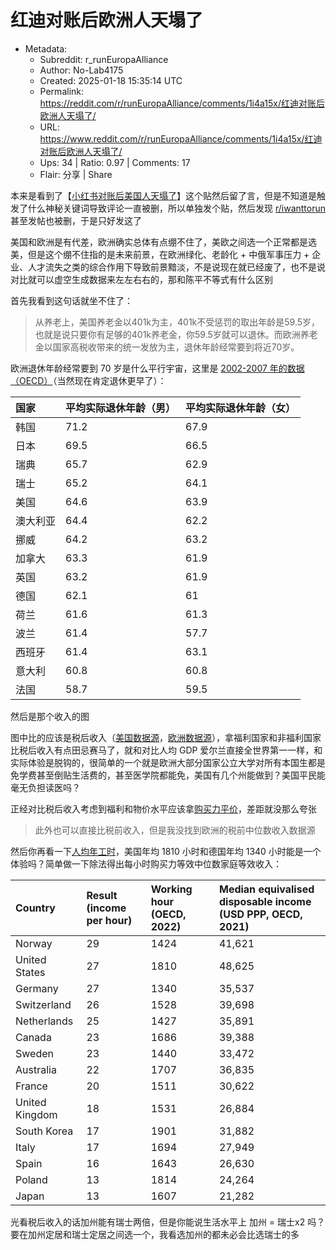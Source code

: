 # 红迪对账后欧洲人天塌了

- Metadata:
  - Subreddit: r_runEuropaAlliance
  - Author: No-Lab4175
  - Created: 2025-01-18 15:35:14 UTC
  - Permalink: https://reddit.com/r/runEuropaAlliance/comments/1i4a15x/红迪对账后欧洲人天塌了/
  - URL: https://www.reddit.com/r/runEuropaAlliance/comments/1i4a15x/红迪对账后欧洲人天塌了/
  - Ups: 34 | Ratio: 0.97 | Comments: 17
  - Flair: 分享 | Share


本来是看到了【[小红书对账后美国人天塌了](https://www.reddit.com/r/iwanttorun/comments/1i46rhh/%E5%B0%8F%E7%BA%A2%E4%B9%A6%E5%AF%B9%E8%B4%A6%E5%90%8E%E7%BE%8E%E5%9B%BD%E4%BA%BA%E5%A4%A9%E5%A1%8C%E4%BA%86/)】这个贴然后留了言，但是不知道是触发了什么神秘关键词导致评论一直被删，所以单独发个贴，然后发现
[r/iwanttorun](/r/iwanttorun) 甚至发帖也被删，于是只好发这了

美国和欧洲是有代差，欧洲确实总体有点绷不住了，美欧之间选一个正常都是选美，但是这个绷不住指的是未来前景，在欧洲绿化、老龄化 +
中俄军事压力 +
企业、人才流失之类的综合作用下导致前景黯淡，不是说现在就已经废了，也不是说对比就可以虚空生成数据来左左右右的，那和陈平不等式有什么区别

首先我看到这句话就坐不住了：

> 从养老上，美国养老金以401k为主，401k不受惩罚的取出年龄是59.5岁，也就是说只要你有足够的401k养老金，你59.5岁就可以退休。而欧洲养老金以国家高税收带来的统一发放为主，退休年龄经常要到将近70岁。

欧洲退休年龄经常要到 70 岁是什么平行宇宙，这里是 [2002-2007
年的数据（OECD）](https://blogs-images.forbes.com/jasonoberholtzer/files/2011/03/Effective-Retirement-Age-vs-682x1024.jpg?width=960)（当然现在肯定退休更早了）：

| 国家     | 平均实际退休年龄（男） | 平均实际退休年龄（女） |
|:---------|:-----------------------|:-----------------------|
| 韩国     | 71.2                   | 67.9                   |
| 日本     | 69.5                   | 66.5                   |
| 瑞典     | 65.7                   | 62.9                   |
| 瑞士     | 65.2                   | 64.1                   |
| 美国     | 64.6                   | 63.9                   |
| 澳大利亚 | 64.4                   | 62.2                   |
| 挪威     | 64.2                   | 63.2                   |
| 加拿大   | 63.3                   | 61.9                   |
| 英国     | 63.2                   | 61.9                   |
| 德国     | 62.1                   | 61                     |
| 荷兰     | 61.6                   | 61.3                   |
| 波兰     | 61.4                   | 57.7                   |
| 西班牙   | 61.4                   | 63.1                   |
| 意大利   | 60.8                   | 60.8                   |
| 法国     | 58.7                   | 59.5                   |

然后是那个收入的图

图中比的应该是税后收入（[美国数据源](https://www2.census.gov/library/publications/2024/demo/p60-282.pdf)，[欧洲数据源](https://ec.europa.eu/eurostat/databrowser/view/ilc_di04/default/map?lang=en&category=livcon.ilc.ilc_ip.ilc_di)），拿福利国家和非福利国家比税后收入有点田忌赛马了，就和对比人均
GDP
爱尔兰直接全世界第一一样，和实际体验是脱钩的，很简单的一个就是欧洲大部分国家公立大学对所有本国生都是免学费甚至倒贴生活费的，甚至医学院都能免，美国有几个州能做到？美国平民能毫无负担读医吗？

正经对比税后收入考虑到福利和物价水平应该拿[购买力平价](https://en.wikipedia.org/wiki/Median_income)，差距就没那么夸张

> 此外也可以直接比税前收入，但是我没找到欧洲的税前中位数收入数据源

然后你再看一下[人均年工时](https://en.wikipedia.org/wiki/List_of_countries_by_average_annual_labor_hours)，美国年均
1810 小时和德国年均 1340
小时能是一个体验吗？简单做一下除法得出每小时购买力等效中位数家庭等效收入：

| Country        | Result (income per hour) | Working hour (OECD, 2022) | Median equivalised disposable income (USD PPP, OECD, 2021) |
|:---------------|:-------------------------|:--------------------------|:-----------------------------------------------------------|
| Norway         | 29                       | 1424                      | 41,621                                                     |
| United States  | 27                       | 1810                      | 48,625                                                     |
| Germany        | 27                       | 1340                      | 35,537                                                     |
| Switzerland    | 26                       | 1528                      | 39,698                                                     |
| Netherlands    | 25                       | 1427                      | 35,891                                                     |
| Canada         | 23                       | 1686                      | 39,388                                                     |
| Sweden         | 23                       | 1440                      | 33,472                                                     |
| Australia      | 22                       | 1707                      | 36,835                                                     |
| France         | 20                       | 1511                      | 30,622                                                     |
| United Kingdom | 18                       | 1531                      | 26,884                                                     |
| South Korea    | 17                       | 1901                      | 31,882                                                     |
| Italy          | 17                       | 1694                      | 27,949                                                     |
| Spain          | 16                       | 1643                      | 26,630                                                     |
| Poland         | 13                       | 1814                      | 24,264                                                     |
| Japan          | 13                       | 1607                      | 21,282                                                     |

光看税后收入的话加州能有瑞士两倍，但是你能说生活水平上 加州 = 瑞士x2
吗？要在加州定居和瑞士定居之间选一个，我看选加州的都未必会比选瑞士的多

